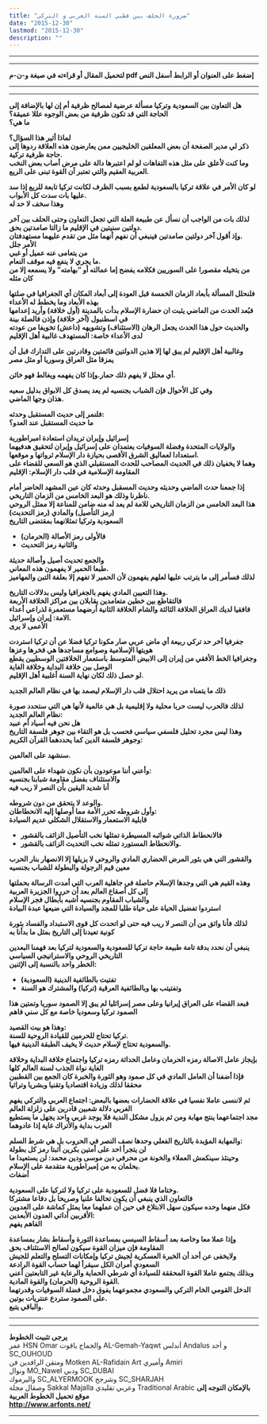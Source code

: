 ```yaml
---
title: "ضرورة الحلف بين قطبي السنة العربي و التركي"
date: "2015-12-30"
lastmod: "2015-12-30"
description: ""
---
```

---

---

**لتحميل المقال أو قراءته في صيغة و-ن-م pdf إضغط على العنوان أو الرابط أسفل النص**

---



---

**هل التعاون بين السعودية وتركيا مسألة عرضية لمصالح ظرفية أم إن لها بالإضافة إلى الحاجة التي قد تكون ظرفية من بعض الوجوه عللا عميقة؟  
ما هي؟**

**لماذا أثير هذا السؤال؟  
ذكر لي مدير الصفحة أن بعض المعلقين الخليجيين ممن يعارضون هذه العلاقة ردوها إلى حاجة ظرفية تركية.  
وما كنت لأعلق على مثل هذه التفاهات لو لم اعتبرها دالة على مرض أصاب بعض النخب العربية العقيم والتي تعتبر أن القوة تبنى على الريع.**

**لو كان الأمر في علاقة تركيا بالسعودية لطمع بسبب الظرف لكانت تركيا تابعة للريع إذا سد عليها بات سدت كل الأبواب.  
وهذا سخف لا حد له**

**لذلك بات من الواجب أن نسأل عن طبيعة العلة التي تجعل التعاون وحتى الحلف بين آخر دولتين سنيتين في الإقليم ما زالتا صامدتين بحق.  
وإذ أقول آخر دولتين صامدتين فينبغي أن نفهم أنهما مثل من تقدم عليهما مستهدفتان.  
الأمر جلل  
من يتعامى عنه عميل أو غبي  
ما يجري لا ينفع فيه موقف النعام.  
من يتخيله مقصورا على السوريين فكلامه يفضح إما عمالته أو “بهامته” ولا يسمعه إلا من كان مثله**

**فلنحلل المسألة بأبعاد الزمان الخمسة قبل العودة إلى أبعاد المكان أي الجغرافيا في صلتها بهذه الأبعاد وما يخطط له الأعداء  
فبُعد الحدث من الماضي يثبت ان حضارة الإسلام بدأت بالمدينة (أول خلافة) وأريد إعدامها في اسطنبول (آخر خلافة) وإذن فالصلة بينة  
والحديث حول هذا الحدث يجعل الرهان (الاستئناف) وتشويهه (داعش) تخويفا من عودته لدى الأعداء خاصة: المستهدف غالبية أهل الإقليم**

**وغالبية أهل الإقليم لم يبق لها إلا هذين الدولتين قائمتين وقادرتين على التدارك قبل أن يمزقا مثل العراق وسوريا أو مثل مصر**

**أي محلل لا يفهم ذلك حمار.وإذا كان يفهمه ويغالط فهو خائن.**

**وفي كل الأحوال فإن الشباب بجنسيه لم يعد يصدق كل الابواق بدليل سعيه  
هذان وجها الماضي.**

**فلنمر إلى حديث المستقبل وحدثه:  
ما حديث المستقبل عند العدو؟**

**إسرائيل وإيران تريدان استعادة امبراطورية  
والولايات المتحدة وفضلة السوفيات يعتمدان على إسرائيل وإيران لتحقيق هدفيهما استعدادا لعماليق الشرق الأقصى بحيازة دار الإسلام ثرواتها و موقعها.  
وهما لا يخفيان ذلك في الحديث المصاحب للحدث المستقبلي الذي هو السعي للقضاء على المقاومة الإسلامية في قلب دار الإسلام: الإقليم**

**إذا جمعنا حدث الماضي وحديثه وحديث المسقبل وحدثه كان عين المشهد الحاضر أمام ناظرنا وذلك هو البعد الخامس من الزمان التاريخي.  
هذا البعد الخامس من الزمان التاريخي للامة لم يعد له منه ضامن للمناعة إلا ممثل الروحي (رمز التأصيل) والمادي (رمز التحديث)  
السعودية وتركيا تمثلانهما بمقتضى التاريخ**

* **فالأولى رمز الأصالة (الحرمان)**
* **والثانية رمز التحديث**

**والجمع تحديث أصيل وأصالة حديثة  
طبعا الحمير لا يفهمون هذه المعاني.  
لذلك فسأمر إلى ما يترتب عليها لعلهم يفهمون لأن الحمير لا تفهم إلا بعلفة التبن والمهاميز**

**وهذا التعيين المادي يفهم بالجغرافيا وليس بدلالات التاريخ.  
فالتقاطع بين خطين متعامدين يقابلان بين مراكز الخلافة الأربعة  
فافقيا لديك العراق الخلافة الثالثة والشام الخلافة الثانية أرضهما مستعمرة لذراعي أعداء الامة: إيران وإسرائيل.  
الأعمى لا يرى**

**جغرفيا آخر حد تركي ربيعة أي ماض عربي صار مكونا تركيا فضلا عن أن تركيا استردت هويتها الإسلامية وصوامع مساجدها هي فخرها وعزها  
وجغرافيا الخط الأفقي من إيران إلى الابيض المتوسط باستعمار الخلافتين الوسطيين يقطع الوصل بين خلافة البداية وخلافة الغاية  
لو حصل ذلك لكان نهاية السنة أغلبية أهل الإقليم.**

**ذلك ما يتمناه من يريد احتلال قلب دار الإسلام ليصمد بها في نظام العالم الجديد**

**لذلك فالحرب ليست حربا محلية ولا إقليمية بل هي عالمية لأنها هي التي ستحدد صورة نظام العالم الجديد:  
هل نحن فيه أسياد أم عبيد  
وهذا ليس مجرد تحليل فلسفي سياسي فحسب بل هو التقاء بين جوهر فلسفة التاريخ وجوهر فلسفة الدين كما يحددهما القرآن الكريم:**

**سنشهد على العالمين.**

**وأعني أننا موعودون بأن نكون شهداء على العالمين:  
والاستئناف بفضل مقاومة شبابنا بجنسيه  
أنا شديد اليقين بأن النصر لا ريب فيه**

**والوعد لا يتحقق من دون شروطه.  
وأول شروطه تحرر الأمة مما أوصلها إليه الانحطاطان:  
قابلية الاستعمار والاستقلال الشكلي عديم السيادة**

* **فالانحطاط الذاتي شوائبه المسيطرة تمثلها نخب التأصيل الزائف بالقشور**
* **والانحطاط المستورد تمثله نخب التحديث الزائف بالقشور.**

**والقشور التي هي بثور المرض الحضاري المادي والروحي لا يزيلها إلا الانصهار بنار الحرب معين قيم الرجولة والبطولة للشباب بجنسيه**

**وهذه القيم هي التي وجدها الإسلام حاصلة في جاهلية العرب التي أمدت الرسالة بحملتها إلى كل أصقاع العالم بعد أن حرروا الجزيرة العربية  
والشباب المقاوم بجنسيه أشبه بأبطال فجر الإسلام  
استردوا تفضيل الحياة على حياة طلبا للمجد والسيادة التي ضيعها عبدة البيادة**

**لذلك فأنا واثق من أن النصر لا ريب فيه حتى لو اتحدت كل قوى الاستبداد والفساد بثورة كونية تعيدنا إلى التاريخ بمثل ما بدأنا به**

**ينبغي أن نحدد بدقة تامة طبيعة حاجة تركيا للسعودية والسعودية لتركيا بعد فهمنا البعدين التاريخي الروحي والاستراتيجي السياسي  
الخطر واحد بالنسبة إلى الإثنين:**

* **تفتيت بالطائفية الدينية (السعودية)**
* **وتفتيتب بها وبالطائفية العرقية (تركيا) والمشترك هو السنة**

**فبعد القضاء على العراق إيرانيا وعلى مصر إسرائليا لم يبق إلا الصمود سوريا وتمتين هذا الصمود تركيا وسعوديا خاصة مع كل سني فاهم**

**وهذا هو بيت القصيد:  
تركيا تحتاج للحرمين للقيادة الروحية للسنة.  
والسعودية تحتاج لإسلام حديث لا يخيف الطبقة الدينية فيها.**

**بإيجاز عامل الاصالة رمزه الحرمان وعامل الحداثة رمزه تركيا واجتماع خلافة البداية وخلاقة الغاية نواة الجذب لسنة العالم كلها  
فإذا أضفنا أن العامل المادي في كل صمود وهو الثورة والخبرة كان الجمع بين القطبين محققا لذلك وزيادة اقتصاديا وتقنيا وبشريا وتراثيا**

**ثم لاننسى عاملا نفسيا في علاقة الحضارات بعضها بالبعض: اجتماع العربي والتركي يفهم الغربي دلالة شعبين قادرين على زلزلة العالم  
مجد اجتماعهما ينتج مهابة ومن ثم يزول مشكل الندية فلا يوجد غربي واحد يجهل ما يستطيع العرب بداية والأتراك غاية إذا عادوهما**

**والمهابة المؤيدة بالتاريخ الفعلي وحدها نصف النصر في الحروب بل هي شرط السلم:  
لن يتجرأ احد على أمتين بكرين أثبتا رمز كل بطولة  
وحينئذ سينكمش العملاء والخونة من محرفي دين موسى ودين محمد: لن يستعيدا ما يحلمان به من إمبراطورية متقدمة على الإسلام.  
أضغاث**

**وختاما فلا فضل للسعودية على تركيا ولا لتركيا على السعودية.  
فالتعاون الذي ينبغي أن يكون تحالفا علنيا وصريحا بل دفاعا مشتركا  
فكل منهما وحده سيكون سهل الابتلاع في حين أن عملهما معا يمثل كماشة على العدوين الأقربين أداتي العدون الأبعدين:  
الفاهم يفهم**

**وإذا عملا معا وخاصة بعد أسقاط السيسي بمساعدة الثورة وأسقاط بشار بمساعدة المقاومة فإن ميزان القوة سيكون لصالح الاستئناف بحق  
ولايخفى عن أحد أن الخبرة العسكرية لجيش تركيا وإمكانات التسلح والتعلم للجيش السعودي أمران الكل سيقرأ لهما حساب القوة الرادعة  
وبذلك يجتمع عاملا القوة المحققة للسيادة أي شرطي الحماية والرعاية غير التابعتين أعني القوة الروحية (الحرمان) والقوة المادية.  
الدخل القومي الخام التركي والسعودي مجموعهما يفوق دخل فضلة السوفيات وقدرتهما على الصمود ستردع عنتريات بوتين.  
والباقي يتبع.**

---

---

**يرجى تثبيت الخطوط**   
 عمر HSN Omar  والجماح ياقوت AL-Gemah-Yaqwt  أندلس Andalus  و أحد SC\_OUHOUD  
 ومتقن الرافدين فن Motken AL-Rafidain Art  وأميري Amiri   
 ونوال MO\_Nawel  ودبي SC\_DUBAI   
 واليرموك SC\_ALYERMOOK  وشرجح SC\_SHARJAH   
 وصقال مجلة Sakkal Majalla وعربي تقليدي Traditional Arabic  **بالإمكان التوجه إلى موقع تحميل الخطوط العربية  
 http://www.arfonts.net/**

---

###